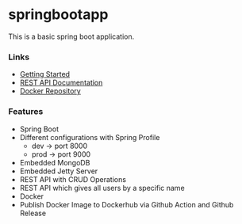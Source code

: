 # springbootapp
This is a basic spring boot application.

### Links
- [Getting Started](https://github.com/robinsadeghpour/springbootapp/wiki/Getting-Started)
- [REST API Documentation](https://github.com/robinsadeghpour/springbootapp/wiki/REST-API-Documentation)
- [Docker Repository](https://hub.docker.com/r/robinsadeghpour/springbootapp)

### Features 
- Spring Boot
- Different configurations with Spring Profile
  - dev -> port 8000
  - prod -> port 9000  
- Embedded MongoDB
- Embedded Jetty Server
- REST API with CRUD Operations
- REST API which gives all users by a specific name
- Docker
- Publish Docker Image to Dockerhub via Github Action and Github Release
